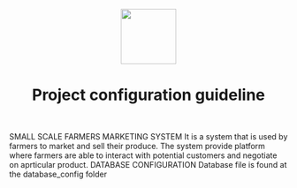 <p align="center">
    <a href="https://github.com/yiisoft" target="_blank">
        <img src="https://avatars0.githubusercontent.com/u/993323" height="100px">
    </a>
    <h1 align="center">Project configuration guideline</h1>
    <br>
</p>
     SMALL SCALE FARMERS MARKETING SYSTEM
     It is a system that is used by farmers to market and sell their produce. The system provide platform where farmers are able to interact with potential customers and negotiate on aprticular product.
      DATABASE CONFIGURATION 
      Database file is found at the database_config folder